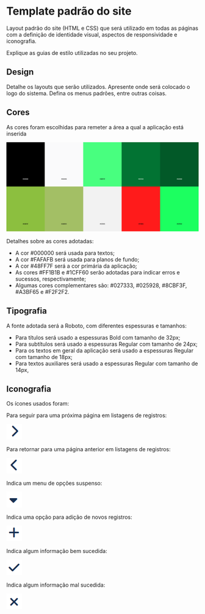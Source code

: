 # Template padrão do site

Layout padrão do site (HTML e CSS) que será utilizado em todas as páginas com a definição de identidade visual, aspectos de responsividade e iconografia.

Explique as guias de estilo utilizadas no seu projeto.

## Design

Detalhe os layouts que serão utilizados. Apresente onde será colocado o logo do sistema. Defina os menus padrões, entre outras coisas.


## Cores

As cores foram escolhidas para remeter a área a qual a aplicação está inserida

![Paleta de cores](img/paleta-de-cores.png)

Detalhes sobre as cores adotadas:
- A cor #000000 será usada para textos;
- A cor #FAFAFB será usada para planos de fundo;
- A cor #48FF7F será a cor primária da aplicação;
- As cores #FF1B1B e #1CFF60 serão adotadas para indicar erros e sucessos, respectivamente;
- Algumas cores complementares são: #027333, #025928, #8CBF3F, #A3BF65 e #F2F2F2.


## Tipografia

A fonte adotada será a Roboto, com diferentes espessuras e tamanhos:
- Para títulos será usado a espessuras Bold com tamanho de 32px;
- Para subtítulos será usado a espessuras Regular com tamanho de 24px;
- Para os textos em geral da aplicação será usado a espessuras Regular com tamanho de 18px;
- Para textos auxiliares será usado a espessuras Regular com tamanho de 14px,


## Iconografia

Os ícones usados foram:

Para seguir para uma próxima página em listagens de registros:

![chevron rigth](img/chevron-rigth.png)

Para retornar para uma página anterior em listagens de registros:

![chevron left](img/chevron-left.png)

Indica um menu de opções suspenso:

![caret down](img/caret-down.png)

Indica uma opção para adição de novos registros:

![plus](img/plus.png)

Indica algum informação bem sucedida:

![check](img/check.png)

Indica algum informação mal sucedida:

![xmark](img/xmark.png)

